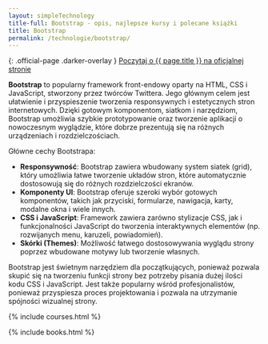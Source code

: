```yaml
---
layout: simpleTechnology
title-full: Bootstrap - opis, najlepsze kursy i polecane książki
title: Bootstrap
permalink: /technologie/bootstrap/
---
```


{: .official-page .darker-overlay }
[Poczytaj o {{ page.title }} na oficjalnej stronie](https://getbootstrap.com/)

**Bootstrap** to popularny framework front-endowy oparty na HTML, CSS i JavaScript, stworzony przez twórców Twittera. Jego głównym celem jest ułatwienie i przyspieszenie tworzenia responsywnych i estetycznych stron internetowych. Dzięki gotowym komponentom, siatkom i narzędziom, Bootstrap umożliwia szybkie prototypowanie oraz tworzenie aplikacji o nowoczesnym wyglądzie, które dobrze prezentują się na różnych urządzeniach i rozdzielczościach.

Główne cechy Bootstrapa:
- **Responsywność**: Bootstrap zawiera wbudowany system siatek (grid), który umożliwia łatwe tworzenie układów stron, które automatycznie dostosowują się do różnych rozdzielczości ekranów.
- **Komponenty UI**: Bootstrap oferuje szeroki wybór gotowych komponentów, takich jak przyciski, formularze, nawigacja, karty, modalne okna i wiele innych.
- **CSS i JavaScript**: Framework zawiera zarówno stylizacje CSS, jak i funkcjonalności JavaScript do tworzenia interaktywnych elementów (np. rozwijanych menu, karuzeli, powiadomień).
- **Skórki (Themes)**: Możliwość łatwego dostosowywania wyglądu strony poprzez wbudowane motywy lub tworzenie własnych.

Bootstrap jest świetnym narzędziem dla początkujących, ponieważ pozwala skupić się na tworzeniu funkcji strony bez potrzeby pisania dużej ilości kodu CSS i JavaScript. Jest także popularny wśród profesjonalistów, ponieważ przyspiesza proces projektowania i pozwala na utrzymanie spójności wizualnej strony.

{% include courses.html %}

{% include books.html %}
